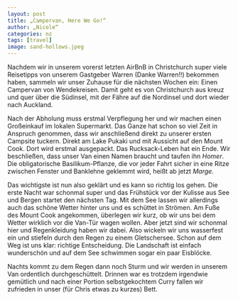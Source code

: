 ```yaml
---
layout: post
title: „Campervan, Here We Go!“
author: „Nicole“
categories: nz
tags: [travel]
image: sand-hollows.jpeg
---
```

Nachdem wir in unserem vorerst letzten AirBnB in Christchurch super viele Reisetipps von unserem Gastgeber Warren (Danke Warren!!) bekommen haben, sammeln wir unser Zuhause für die nächsten Wochen ein: Einen Campervan von Wendekreisen. Damit geht es von Christchurch aus kreuz und quer über die Südinsel, mit der Fähre auf die Nordinsel und dort wieder nach Auckland.

Nach der Abholung muss erstmal Verpflegung her und wir machen einen Großeinkauf im lokalen Supermarkt. Das Ganze hat schon so viel Zeit in Anspruch genommen, dass wir anschließend direkt zu unserer ersten Campsite tuckern. Direkt am Lake Pukaki und mit Aussicht auf den Mount Cook. Dort wird erstmal ausgepackt. Das Rucksack-Leben hat ein Ende. Wir beschließen, dass unser Van einen Namen braucht und taufen ihn *Homer*. Die obligatorische Basilikum-Pflanze, die vor jeder Fahrt sicher in eine Ritze zwischen Fenster und Banklehne geklemmt wird, heißt ab jetzt *Marge*. 

Das wichtigste ist nun also geklärt und es kann so richtig los gehen. Die erste Nacht war schonmal super und das Frühstück vor der Kulisse aus See und Bergen startet den nächsten Tag. Mit dem See lassen wir allerdings auch das schöne Wetter hinter uns und es schüttet in Strömen. Am Fuße des Mount Cook angekommen, überlegen wir kurz, ob wir uns bei dem Wetter wirklich vor die Van-Tür wagen wollen. Aber jetzt sind wir schonmal hier und Regenkleidung haben wir dabei. Also wickeln wir uns wasserfest ein und stiefeln durch den Regen zu einem Gletschersee. Schon auf dem Weg ist uns klar: richtige Entscheidung. Die Landschaft ist einfach wunderschön und auf dem See schwimmen sogar ein paar Eisblöcke.

Nachts kommt zu dem Regen dann noch Sturm und wir werden in unserem Van ordentlich durchgeschüttelt. Drinnen war es trotzdem irgendwie gemütlich und nach einer Portion selbstgekochtem Curry fallen wir zufrieden in unser (für Chris etwas zu kurzes) Bett.
